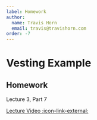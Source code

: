 ```yaml
---
label: Homework
author:
  name: Travis Horn
  email: travis@travishorn.com
order: -7
---
```


# Vesting Example

## Homework

Lecture 3, Part 7

[Lecture Video
:icon-link-external:](https://www.youtube.com/watch?v=GGUT2O_0urQ&list=PLNEK_Ejlx3x2zxcfoVGARFExzOHwXFCCL&index=7)
